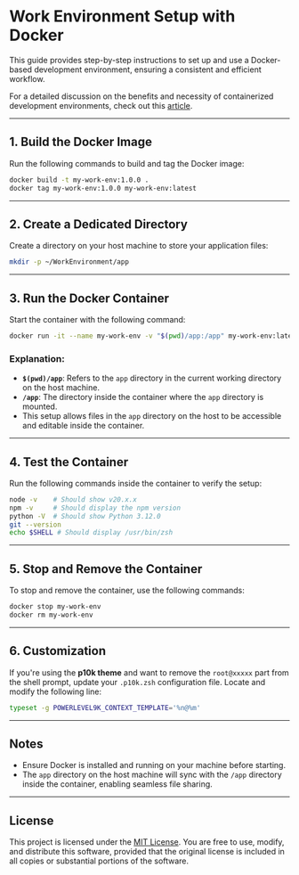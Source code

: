 # Work Environment Setup with Docker

This guide provides step-by-step instructions to set up and use a Docker-based development environment, ensuring a consistent and efficient workflow. 

For a detailed discussion on the benefits and necessity of containerized development environments, check out this [article](https://medium.com/@turhan.oz/productivity-and-serenity-in-2025-the-indispensable-containerized-development-environment-3d023dd95ec6).

---

## 1. Build the Docker Image

Run the following commands to build and tag the Docker image:

```bash
docker build -t my-work-env:1.0.0 .
docker tag my-work-env:1.0.0 my-work-env:latest
```

---

## 2. Create a Dedicated Directory

Create a directory on your host machine to store your application files:

```bash
mkdir -p ~/WorkEnvironment/app
```

---

## 3. Run the Docker Container

Start the container with the following command:

```bash
docker run -it --name my-work-env -v "$(pwd)/app:/app" my-work-env:latest zsh
```

### Explanation:
- **`$(pwd)/app`**: Refers to the `app` directory in the current working directory on the host machine.
- **`/app`**: The directory inside the container where the `app` directory is mounted.
- This setup allows files in the `app` directory on the host to be accessible and editable inside the container.

---

## 4. Test the Container

Run the following commands inside the container to verify the setup:

```bash
node -v    # Should show v20.x.x
npm -v     # Should display the npm version
python -V  # Should show Python 3.12.0
git --version
echo $SHELL # Should display /usr/bin/zsh
```

---

## 5. Stop and Remove the Container

To stop and remove the container, use the following commands:

```bash
docker stop my-work-env
docker rm my-work-env
```

---

## 6. Customization

If you're using the **p10k theme** and want to remove the `root@xxxxx` part from the shell prompt, update your `.p10k.zsh` configuration file. Locate and modify the following line:

```bash
typeset -g POWERLEVEL9K_CONTEXT_TEMPLATE='%n@%m'
```

---

## Notes

- Ensure Docker is installed and running on your machine before starting.
- The `app` directory on the host machine will sync with the `/app` directory inside the container, enabling seamless file sharing.

---

## License

This project is licensed under the [MIT License](https://opensource.org/licenses/MIT). You are free to use, modify, and distribute this software, provided that the original license is included in all copies or substantial portions of the software.

